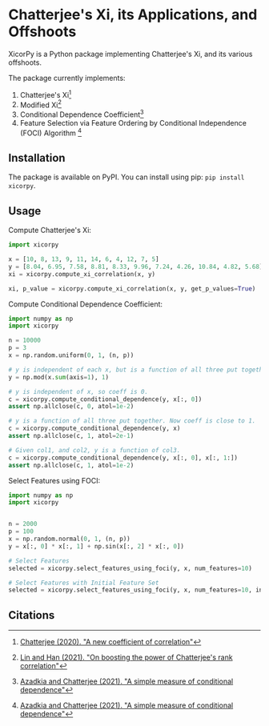 # Chatterjee's Xi, its Applications, and Offshoots

XicorPy is a Python package implementing Chatterjee's Xi, and its various offshoots.

The package currently implements:   

1. Chatterjee's Xi[^1]
2. Modified Xi[^2]
3. Conditional Dependence Coefficient[^3]
4. Feature Selection via Feature Ordering by Conditional Independence (FOCI) Algorithm [^3]



## Installation

The package is available on PyPI. You can install using pip: `pip install xicorpy`.

## Usage

Compute Chatterjee's Xi:

```python
import xicorpy

x = [10, 8, 13, 9, 11, 14, 6, 4, 12, 7, 5]
y = [8.04, 6.95, 7.58, 8.81, 8.33, 9.96, 7.24, 4.26, 10.84, 4.82, 5.68]
xi = xicorpy.compute_xi_correlation(x, y)

xi, p_value = xicorpy.compute_xi_correlation(x, y, get_p_values=True)

```

Compute Conditional Dependence Coefficient:

```python
import numpy as np
import xicorpy

n = 10000
p = 3
x = np.random.uniform(0, 1, (n, p))

# y is independent of each x, but is a function of all three put together
y = np.mod(x.sum(axis=1), 1)

# y is independent of x, so coeff is 0. 
c = xicorpy.compute_conditional_dependence(y, x[:, 0])
assert np.allclose(c, 0, atol=1e-2)

# y is a function of all three put together. Now coeff is close to 1.
c = xicorpy.compute_conditional_dependence(y, x)
assert np.allclose(c, 1, atol=2e-1)

# Given col1, and col2, y is a function of col3.
c = xicorpy.compute_conditional_dependence(y, x[:, 0], x[:, 1:])
assert np.allclose(c, 1, atol=1e-2)
```

Select Features using FOCI:

```python
import numpy as np
import xicorpy


n = 2000
p = 100
x = np.random.normal(0, 1, (n, p))
y = x[:, 0] * x[:, 1] + np.sin(x[:, 2] * x[:, 0])

# Select Features
selected = xicorpy.select_features_using_foci(y, x, num_features=10)

# Select Features with Initial Feature Set
selected = xicorpy.select_features_using_foci(y, x, num_features=10, init_selection=[0])
```


## Citations

[^1]: [Chatterjee (2020). "A new coefficient of correlation"](https://arxiv.org/abs/1909.10140)
[^2]: [Lin and Han (2021). "On boosting the power of Chatterjee's rank correlation"](https://arxiv.org/abs/2108.06828)
[^3]: [Azadkia and Chatterjee (2021). "A simple measure of conditional dependence"](https://arxiv.org/abs/1910.12327)

